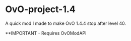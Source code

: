 # OvO-project-1.4
A quick mod I made to make OvO 1.4.4 stop after level 40. 

**IMPORTANT - Requires OvOModAPI
